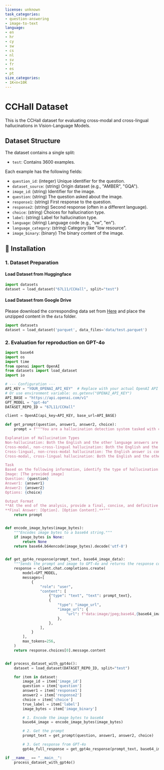 ```yaml
---
license: unknown
task_categories:
- question-answering
- image-to-text
language:
- en
- hr
- cy
- sw
- cs
- nl
- sv
- fr
- es
- pt
size_categories:
- 1K<n<10K
---
```

# CCHall Dataset

This is the CCHall dataset for evaluating cross-modal and cross-lingual hallucinations
in Vision-Language Models.

## Dataset Structure

The dataset contains a single split:
- `test`: Contains 3600 examples.

Each example has the following fields:
- `question_id`: (integer) Unique identifier for the question.
- `dataset_source`: (string) Origin dataset (e.g., "AMBER", "GQA").
- `image_id`: (string) Identifier for the image.
- `question`: (string) The question asked about the image.
- `response1`: (string) First response to the question.
- `response2`: (string) Second response (often in a different language).
- `choice`: (string) Choices for hallucination type.
- `label`: (string) Label for hallucination type.
- `language`: (string) Language code (e.g., "sw", "en").
- `language_category`: (string) Category like "low resource".
- `image_binary`: (binary) The binary content of the image.


## 🎯 Installation

### 1. Dataset Preparation
#### Load Dataset from Huggingface
```python 
import datasets
dataset = load_dataset("67L11/CCHall", split="test")
```

#### Load Dataset from Google Drive 
Please download the corresponding data set from [Here](https://drive.google.com/file/d/1ldAan9KRA9zojKc3eQDrKwhIFQ-hVSMJ/view?usp=drive_link) and place the unzipped content in the `data` folder.

```python 
import datasets
dataset = load_dataset('parquet', data_files='data/test.parquet')
```

### 2. Evaluation for reproduction on GPT-4o
```python 
import base64
import os
import time
from openai import OpenAI
from datasets import load_dataset
import io

# --- Configuration ---
API_KEY = "YOUR_OPENAI_API_KEY"  # Replace with your actual OpenAI API key
# Or use environment variable: os.getenv("OPENAI_API_KEY")
API_BASE = "https://api.openai.com/v1"
GPT_MODEL = "gpt-4o"
DATASET_REPO_ID = "67L11/CCHall"

client = OpenAI(api_key=API_KEY, base_url=API_BASE)

def get_prompt(question, answer1, answer2, choice):
    prompt = f"""You are a hallucination detection system tasked with categorizing hallucinations based on images , questions and answers in two different languages. Your job is to analyze the provided image, question, and both language answers to determine the type of hallucination, if any.

Explanation of Hallucination Types
Non-hallucination: Both the English and the other language answers are consistent with the content of the image, and they correctly describe what is present in the image.
Cross-modal, non-cross-lingual hallucination: Both the English and the other language answers are inconsistent with the image content, specifically regarding the existence of objects. The key point is that the both languages make the same error, mentioning the existence of the same object(s) that do not appear in the image.
Cross-lingual, non-cross-modal hallucination: The English answer is consistent with the image, but the answer in the other language contains an error regarding the existence of objects.
Cross-modal, cross-lingual hallucination: Both the English and the other language answers are inconsistent with the image, and they differ in the objects they describe as being present. In other words, both languages make errors, but they reference different nonexistent objects.

Task
Based on the following information, identify the type of hallucination:
Image: [The provided image]
Question: {question}
Answer1: {answer1}
Answer2: {answer2}
Options: {choice}

Output Format
**At the end of the analysis, provide a final, concise, and definitive answer in the following format:**
**Final Answer: [Option]. [Option Content].**"""
    return prompt


def encode_image_bytes(image_bytes):
    """Encodes image bytes to a base64 string."""
    if image_bytes is None:
        return None
    return base64.b64encode(image_bytes).decode('utf-8')


def get_gpt4o_response(prompt_text, base64_image_data):
    """Sends the prompt and image to GPT-4o and returns the response content."""
    response = client.chat.completions.create(
        model=GPT_MODEL,
        messages=[
            {
                "role": "user",
                "content": [
                    {"type": "text", "text": prompt_text},
                    {
                        "type": "image_url",
                        "image_url": {
                            "url": f"data:image/jpeg;base64,{base64_image_data}",
                        },
                    },
                ],
            }
        ],
        max_tokens=256,
    )
    return response.choices[0].message.content


def process_dataset_with_gpt4o():
    dataset = load_dataset(DATASET_REPO_ID, split="test")

    for item in dataset:
        image_id = item['image_id']
        question = item['question']
        answer1 = item['response1']
        answer2 = item['response2']
        choice = item['choice']  
        true_label = item['label']  
        image_bytes = item['image_binary'] 

        # 1. Encode the image bytes to base64
        base64_image = encode_image_bytes(image_bytes)

        # 2. Get the prompt
        prompt_text = get_prompt(question, answer1, answer2, choice)

        # 3. Get response from GPT-4o
        gpt4o_full_response = get_gpt4o_response(prompt_text, base64_image)

if __name__ == "__main__":
    process_dataset_with_gpt4o()
```

